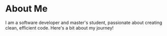 # About Me

I am a software developer and master's student, passionate about creating clean, efficient code. Here's a bit about my journey!
